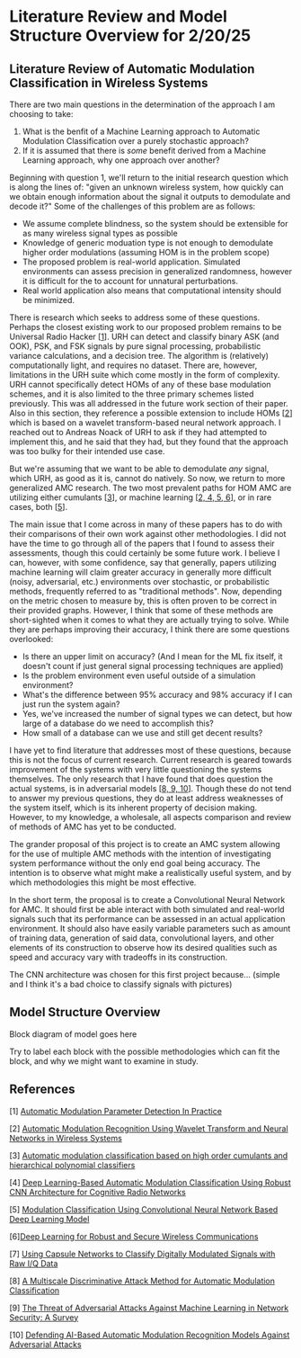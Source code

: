 # Literature Review and Model Structure Overview for 2/20/25

## Literature Review of Automatic Modulation Classification in Wireless Systems
There are two main questions in the determination of the approach I am choosing to take:
1. What is the benfit of a Machine Learning approach to Automatic Modulation Classification over a purely stochastic approach?
2. If it is assumed that there is *some* benefit derived from a Machine Learning approach, why one approach over another?

Beginning with question 1, we'll return to the initial research question which is along the lines of: "given an unknown wireless system, how quickly can we obtain enough information about the signal it outputs to demodulate and decode it?" Some of the challenges of this problem are as follows:
- We assume complete blindness, so the system should be extensible for as many wireless signal types as possible
- Knowledge of generic moduation type is not enough to demodulate higher order modulations (assuming HOM is in the problem scope)
- The proposed problem is real-world application. Simulated environments can assess precision in generalized randomness, however it is difficult for the to account for unnatural perturbations.
- Real world application also means that computational intensity should be minimized. 

There is research which seeks to address some of these questions. Perhaps the closest existing work to our proposed problem remains to be Universal Radio Hacker [[1](#references)]. URH can detect and classify binary ASK (and OOK), PSK, and FSK signals by pure signal processing, probabilistic variance calculations, and a decision tree. The algorithm is (relatively) computationally light, and requires no dataset. There are, however, limitations in the URH suite which come mostly in the form of complexity. URH cannot specifically detect HOMs of any of these base modulation schemes, and it is also limited to the three primary schemes listed previously. This was all addressed in the future work section of their paper. Also in this section, they reference a possible extension to include HOMs [[2](#references)] which is based on a wavelet transform-based neural network approach. I reached out to Andreas Noack of URH to ask if they had attempted to implement this, and he said that they had, but they found that the approach was too bulky for their intended use case. 

But we're assuming that we want to be able to demodulate *any* signal, which URH, as good as it is, cannot do natively. So now, we return to more generalized AMC research. The two most prevalent paths for HOM AMC are utilizing either cumulants [[3](#references)], or machine learning [[2, 4, 5, 6](#references)], or in rare cases, both [[5](#references)]. 

The main issue that I come across in many of these papers has to do with their comparisons of their own work against other methodologies. I did not have the time to go through all of the papers that I found to assess their assessments, though this could certainly be some future work. I believe I can, however, with some confidence, say that generally, papers utilizing machine learning will claim greater accuracy in generally more difficult (noisy, adversarial, etc.) environments over stochastic, or probabilistic methods, frequently referred to as "traditional methods". Now, depending on the metric chosen to measure by, this is often proven to be correct in their provided graphs. However, I think that some of these methods are short-sighted when it comes to what they are actually trying to solve. While they are perhaps improving their accuracy, I think there are some questions overlooked:
- Is there an upper limit on accuracy? (And I mean for the ML fix itself, it doesn't count if just general signal processing techniques are applied)
- Is the problem environment even useful outside of a simulation environment?
- What's the difference between 95% accuracy and 98% accuracy if I can just run the system again?
- Yes, we've increased the number of signal types we can detect, but how large of a database do we need to accomplish this?
- How small of a database can we use and still get decent results?

I have yet to find literature that addresses most of these questions, because this is not the focus of current research. Current research is geared towards improvement of the systems with very little questioning the systems themselves. The only research that I have found that does question the actual systems, is in adversarial models [[8, 9, 10](#references)]. Though these do not tend to answer my previous questions, they do at least address weaknesses of the system itself, which is its inherent property of decision making. However, to my knowledge, a wholesale, all aspects comparison and review of methods of AMC has yet to be conducted. 

The grander proposal of this project is to create an AMC system allowing for the use of multiple AMC methods with the intention of investigating system performance without the only end goal being accuracy. The intention is to observe what might make a realistically useful system, and by which methodologies this might be most effective.

In the short term, the proposal is to create a Convolutional Neural Network for AMC. It should first be able interact with both simulated and real-world signals such that its performance can be assessed in an actual application environment. It should also have easily variable parameters such as amount of training data, generation of said data, convolutional layers, and other elements of its construction to observe how its desired qualities such as speed and accuracy vary with tradeoffs in its construction. 

The CNN architecture was chosen for this first project because... (simple and I think it's a bad choice to classify signals with pictures)






## Model Structure Overview

Block diagram of model goes here

Try to label each block with the possible methodologies which can fit the block, and why we might want to examine in study.


## References
[1] [Automatic Modulation Parameter Detection In Practice](https://dl.acm.org/doi/pdf/10.1145/3375894.3375896)

[2] [Automatic Modulation Recognition Using Wavelet Transform and Neural Networks in Wireless Systems](https://asp-eurasipjournals.springeropen.com/articles/10.1155/2010/532898)

[3] [Automatic modulation classification based on high order cumulants and hierarchical polynomial classifiers](https://www.sciencedirect.com/science/article/abs/pii/S1874490716301094)

[4] [Deep Learning-Based Automatic Modulation Classification Using Robust CNN Architecture for Cognitive Radio Networks](https://www.mdpi.com/1424-8220/23/23/9467)

[5] [Modulation Classification Using Convolutional Neural Network Based Deep Learning Model](https://ieeexplore.ieee.org/document/7929000)

[6][Deep Learning for Robust and Secure Wireless Communications](https://link.springer.com/chapter/10.1007/978-3-031-53510-9_6)

[7] [Using Capsule Networks to Classify Digitally Modulated Signals with Raw I/Q Data](https://arxiv.org/pdf/2205.09287)

[8] [A Multiscale Discriminative Attack Method for Automatic Modulation Classification](https://ieeexplore.ieee.org/stamp/stamp.jsp?tp=&arnumber=10793417)

[9] [The Threat of Adversarial Attacks Against Machine Learning in Network Security: A Survey](https://arxiv.org/pdf/1911.02621)

[10] [Defending AI-Based Automatic Modulation Recognition Models Against Adversarial Attacks](https://digitalcommons.odu.edu/cgi/viewcontent.cgi?article=1203&context=engtech_fac_pubs)

